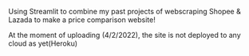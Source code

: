 Using Streamlit to combine my past projects of webscraping Shopee & Lazada to make a price comparison website!

At the moment of uploading (4/2/2022), the site is not deployed to any cloud as yet(Heroku)


